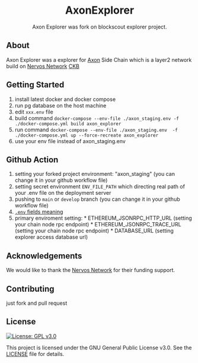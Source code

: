<h1 align="center">AxonExplorer</h1>
<p align="center">Axon Explorer was fork on blockscout explorer project.</p>

## About
Axon Explorer was a explorer for [Axon](https://github.com/nervosnetwork/axon) Side Chain which is a layer2 network build on [Nervos Network](https://www.nervos.org/) [CKB](https://github.com/nervosnetwork/ckb)
## Getting Started
  1. install latest docker and docker compose
  2. run pg database on the host machine
  3. edit `xxx.env` file
  4. build command `docker-compose --env-file ./axon_staging.env -f ./docker-compose.yml build axon_explorer`
  5. run command `docker-compose --env-file ./axon_staging.env  -f ./docker-compose.yml up --force-recreate axon_explorer`
  6. use your env file instead of axon_staging.env
## Github Action
  1. setting your forked project environment: "axon_staging" (you can change it in your github workflow file)
  2. setting secret environment `ENV_FILE_PATH` which directing real path of your .env file on the deployment server
  3. pushing to `main` or `develop` branch (you can change it in your github workflow file)
  4. [`.env` fields meaning](./docs/envs_means.md)
  5. primary enviroment setting:
    * ETHEREUM_JSONRPC_HTTP_URL (setting your chain node rpc endpoint)
    * ETHEREUM_JSONRPC_TRACE_URL (setting your chain node rpc endpoint)
    * DATABASE_URL (setting explorer access database url)

## Acknowledgements

We would like to thank the [Nervos Network](https://www.nervos.org/) for their funding support.

## Contributing
just fork and pull request

## License
[![License: GPL v3.0](https://img.shields.io/badge/License-GPL%20v3-blue.svg)](https://www.gnu.org/licenses/gpl-3.0)

This project is licensed under the GNU General Public License v3.0. See the [LICENSE](LICENSE) file for details.
